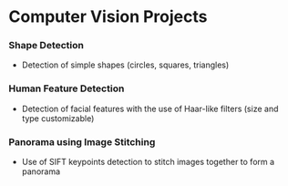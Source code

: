 # Computer Vision Projects

### Shape Detection
- Detection of simple shapes (circles, squares, triangles)

### Human Feature Detection
- Detection of facial features with the use of Haar-like filters (size and type customizable)

### Panorama using Image Stitching
- Use of SIFT keypoints detection to stitch images together to form a panorama
